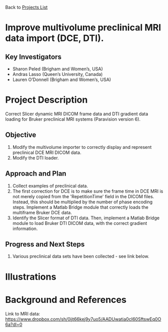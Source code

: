Back to [Projects List](../../README.md#ProjectsList)

# Improve multivolume preclinical MRI data import (DCE, DTI). 

## Key Investigators

-	Sharon Peled (Brigham and Women’s, USA)
-	Andras Lasso (Queen’s University, Canada)
-	Lauren O’Donnell (Brigham and Women’s, USA)

# Project Description

Correct Slicer dynamic MRI DICOM frame data and DTI gradient data loading for Bruker preclinical MRI systems (Paravision version 6).


## Objective

1. Modify the multivolume importer to correctly display and represent preclinical DCE MRI DICOM data.
1. Modify the DTI loader.

## Approach and Plan

1. Collect examples of preclinical data.
1. The first correction for DCE is to make sure the frame time in DCE MRI is not merely copied from the 'RepetitionTime' field in the DICOM files. Instead, this should be multiplied by the number of phase encoding steps. Implement a Matlab Bridge module that correctly loads the multiframe Bruker DCE data.
1. Identify the Slicer format of DTI data. Then, implement a Matlab Bridge module to load Bruker DTI DICOM data, with the correct gradient information.

## Progress and Next Steps

1. Various preclinical data sets have been collected - see link below.

<!--Describe progress and next steps in a few bullet points as you are making progress.-->

# Illustrations

<!--Add pictures and links to videos that demonstrate what has been accomplished.-->

<!--![Description of picture](Example2.jpg)-->

<!--![Some more images](Example2.jpg)-->

# Background and References
Link to MRI data:
https://www.dropbox.com/sh/0ijt66kej9y7uo5/AADUwatia0cI60SftswEq0O6a?dl=0
<!--Use this space for information that may help people better understand your project, like links to papers, source code, or data.-->
